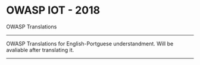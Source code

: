 # OWASP IOT - 2018
OWASP Translations



<hr>
 OWASP Translations for English-Portguese understandment. Will be avaliable after translating it.
<hr>
